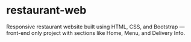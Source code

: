 # restaurant-web
Responsive restaurant website built using HTML, CSS, and Bootstrap — front-end only project with sections like Home, Menu, and Delivery Info.
